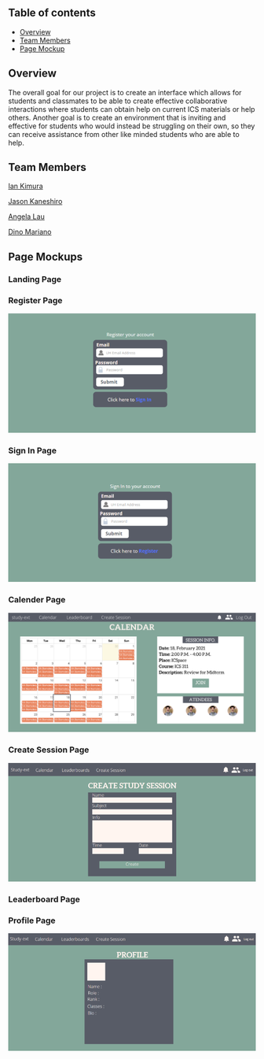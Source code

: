 ## Table of contents

* [Overview](#overview)
* [Team Members](#team-members)
* [Page Mockup](#page-mockup)

## Overview
The overall goal for our project is to create an interface which allows for students and classmates to be able to create effective collaborative interactions where students can obtain help on current ICS materials or help others. Another goal is to create an environment that is inviting and effective for students who would instead be struggling on their own, so they can receive assistance from other like minded students who are able to help. 

## Team Members
[Ian Kimura](https://ian-kimura.github.io/)

[Jason Kaneshiro](https://jasonkaneshiro.github.io/)

[Angela Lau](https://angcylau.github.io/)

[Dino Mariano](https://d1lm.github.io/)

## Page Mockups

### Landing Page

### Register Page
<img src="doc/registerPage.png">

### Sign In Page
<img src="doc/signInPage.png">

### Calender Page
<img src="doc/calendarPage.png">

### Create Session Page
<img src="doc/createSessionPage.png">

### Leaderboard Page

### Profile Page
<img src="doc/profilePage.png">



